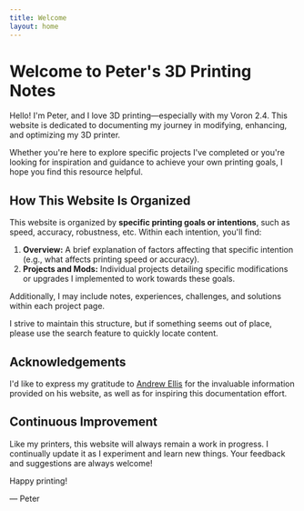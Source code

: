 ```yaml
---
title: Welcome
layout: home
---
```


# Welcome to Peter's 3D Printing Notes

Hello! I'm Peter, and I love 3D printing—especially with my Voron 2.4. This website is dedicated to documenting my journey in modifying, enhancing, and optimizing my 3D printer.

Whether you're here to explore specific projects I've completed or you're looking for inspiration and guidance to achieve your own printing goals, I hope you find this resource helpful.

## How This Website Is Organized

This website is organized by **specific printing goals or intentions**, such as speed, accuracy, robustness, etc. Within each intention, you'll find:

1. **Overview:** A brief explanation of factors affecting that specific intention (e.g., what affects printing speed or accuracy).
2. **Projects and Mods:** Individual projects detailing specific modifications or upgrades I implemented to work towards these goals.

Additionally, I may include notes, experiences, challenges, and solutions within each project page.

I strive to maintain this structure, but if something seems out of place, please use the search feature to quickly locate content.

## Acknowledgements

I'd like to express my gratitude to [Andrew Ellis](https://ellis3dp.com) for the invaluable information provided on his website, as well as for inspiring this documentation effort.

## Continuous Improvement

Like my printers, this website will always remain a work in progress. I continually update it as I experiment and learn new things. Your feedback and suggestions are always welcome!

Happy printing!

— Peter

